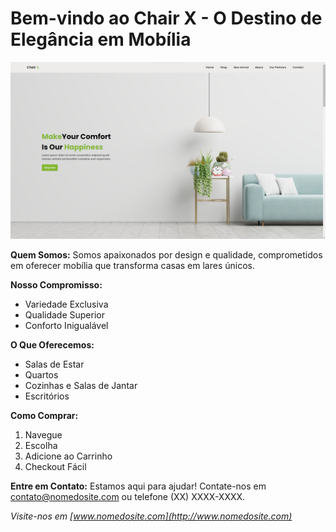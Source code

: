 # Bem-vindo ao Chair X - O Destino de Elegância em Mobília

![site](https://github.com/EduardoDosSantosFerreira/project-chair/blob/main/img/siteimg.png)

**Quem Somos:**
Somos apaixonados por design e qualidade, comprometidos em oferecer mobília que transforma casas em lares únicos.

**Nosso Compromisso:**
- Variedade Exclusiva
- Qualidade Superior
- Conforto Inigualável

**O Que Oferecemos:**
- Salas de Estar
- Quartos
- Cozinhas e Salas de Jantar
- Escritórios

**Como Comprar:**
1. Navegue
2. Escolha
3. Adicione ao Carrinho
4. Checkout Fácil

**Entre em Contato:**
Estamos aqui para ajudar! Contate-nos em [contato@nomedosite.com](mailto:contato@nomedosite.com) ou telefone (XX) XXXX-XXXX.

*Visite-nos em [www.nomedosite.com](http://www.nomedosite.com)*
